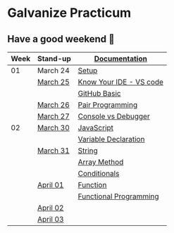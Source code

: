 # Galvanize Practicum

## Have a good weekend :wave:

| Week | Stand-up                      | [Documentation](documentation.md)                        |
| ---- | ----------------------------- | -------------------------------------------------------- |
| 01   | March 24                      | [Setup](wk01/setup.md)                                   |
|      | [March 25](stand-up/03-25.md) | [Know Your IDE - VS code](wk01/know-your-ide.md)         |
|      |                               | [GitHub Basic](wk01/basic-github.md)                     |
|      | [March 26](stand-up/03-26.md) | [Pair Programming](wk01/pair-programming.md)             |
|      | [March 27](stand-up/03-27.md) | [Console vs Debugger](wk01/console-vs-debugger.md)       |
| 02   | [March 30](stand-up/03-30.md) | [JavaScript](wk02/javascript.md)                         |
|      |                               | [Variable Declaration](wk02/variable-declaration.md)     |
|      | [March 31](stand-up/03-31.md) | [String](wk02/string.md)                                 |
|      |                               | [Array Method](wk02/array.md)                            |
|      |                               | [Conditionals](wk02/conditional.md)                      |
|      | [April 01](stand-up/04-01.md) | [Function](wk02/function.md)                             |
|      |                               | [Functional Programming](wk02/functional-programming.md) |
|      | [April 02](stand-up/04-02.md) |                                                          |
|      | [April 03](stand-up/04.03.md) |                                                          |
